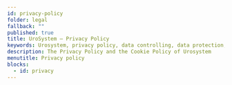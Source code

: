 ```yaml
---
id: privacy-policy
folder: legal
fallback: ""
published: true
title: UroSystem – Privacy Policy
keywords: Urosystem, privacy policy, data controlling, data protection, cookies, GDPR
description: The Privacy Policy and the Cookie Policy of Urosystem
menutitle: Privacy policy
blocks:
  - id: privacy
---
```

